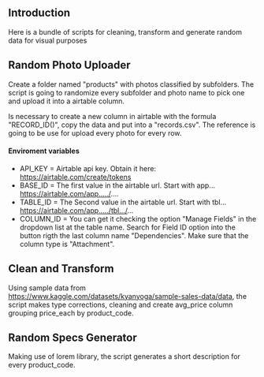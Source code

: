## Introduction

Here is a bundle of scripts for cleaning, transform and generate random data for visual purposes

## Random Photo Uploader

Create a folder named "products" with photos classified by subfolders. The script is going to randomize every subfolder and photo name to pick one and upload it into a airtable column.

Is necessary to create a new column in airtable with the formula "RECORD_ID()", copy the data and put into a "records.csv". The reference is going to be use for upload every photo for every row.

#### Enviroment variables

- API_KEY = Airtable api key. Obtain it here: https://airtable.com/create/tokens
- BASE_ID = The first value in the airtable url. Start with app... https://airtable.com/app...../....
- TABLE_ID = The Second value in the airtable url. Start with tbl...  https://airtable.com/app...../tbl.../...
- COLUMN_ID = You can get it checking the option "Manage Fields" in the dropdown list at the table name. Search for Field ID option into the button rigth the last column name "Dependencies". Make sure that the column type is "Attachment".

## Clean and Transform

Using sample data from https://www.kaggle.com/datasets/kyanyoga/sample-sales-data/data, the script makes type corrections, cleaning and create avg_price column grouping price_each by product_code.

## Random Specs Generator

Making use of lorem library, the script generates a short description for every product_code. 